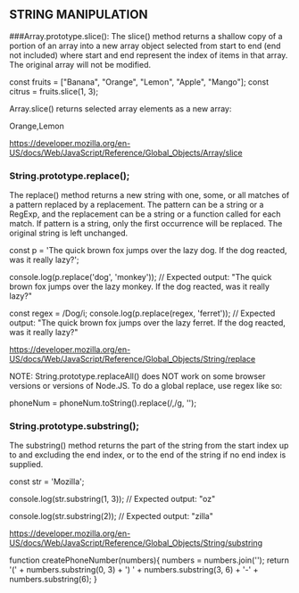 
## STRING MANIPULATION

###Array.prototype.slice(): 
The slice() method returns a shallow copy of a portion of an array into a new array object
selected from start to end (end not included) where start and end represent the index of items in that array. 
The original array will not be modified. 

const fruits = ["Banana", "Orange", "Lemon", "Apple", "Mango"];
const citrus = fruits.slice(1, 3);

Array.slice() returns selected array elements as a new array:

Orange,Lemon

https://developer.mozilla.org/en-US/docs/Web/JavaScript/Reference/Global_Objects/Array/slice

### String.prototype.replace();
The replace() method returns a new string with one, some, or all matches of a pattern replaced by a replacement. 
The pattern can be a string or a RegExp, and the replacement can be a string or a function called for each match.
 If pattern is a string, only the first occurrence will be replaced. The original string is left unchanged.

const p = 'The quick brown fox jumps over the lazy dog. If the dog reacted, was it really lazy?';

console.log(p.replace('dog', 'monkey'));
// Expected output: "The quick brown fox jumps over the lazy monkey. If the dog reacted, was it really lazy?"

const regex = /Dog/i;
console.log(p.replace(regex, 'ferret'));
// Expected output: "The quick brown fox jumps over the lazy ferret. If the dog reacted, was it really lazy?"

https://developer.mozilla.org/en-US/docs/Web/JavaScript/Reference/Global_Objects/String/replace

NOTE: String.prototype.replaceAll() does NOT work on some
browser versions or versions of Node.JS. 
To do a global replace, use regex like so:

phoneNum = phoneNum.toString().replace(/,/g, '');


### String.prototype.substring();

The substring() method returns the part of the string from the start index up to and excluding the end index, or to the end of the string if no end index is supplied.

const str = 'Mozilla';

console.log(str.substring(1, 3));
// Expected output: "oz"

console.log(str.substring(2));
// Expected output: "zilla"

https://developer.mozilla.org/en-US/docs/Web/JavaScript/Reference/Global_Objects/String/substring

function createPhoneNumber(numbers){
    numbers = numbers.join('');
    return '(' + numbers.substring(0, 3) + ') ' 
        + numbers.substring(3, 6) 
        + '-' 
        + numbers.substring(6);
  }